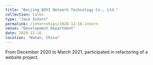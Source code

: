```yaml
---
title: "Beijing BOYI Network Technology Co., Ltd."
collection: talks
type: "Java Intern"
permalink: /internships/2020-12-16-intern
venue: "Development Department"
date: 2020-12-16
location: "Wuhan, China"
---
```


From December 2020 to March 2021, participated in refactoring of a website project.
